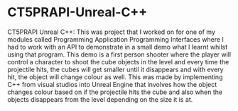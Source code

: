 # CT5PRAPI-Unreal-C++
CT5PRAPI Unreal C++: This was project that I worked on for one of my modules called Programming Application Programming Interfaces where I had to work with an API to demonstrate in a small demo what I learnt whilst using that program. This demo is a first person shooter where the player will control a character to shoot the cube objects in the level and every time the projectile hits, the cubes will get smaller until it disappears and with every hit, the object will change colour as well. 
This was made by implementing C++ from visual studios into Unreal Engine that involves how the object changes colour based on if the projectile hits the cube and also when the objects disappears from the level depending on the size it is at.


